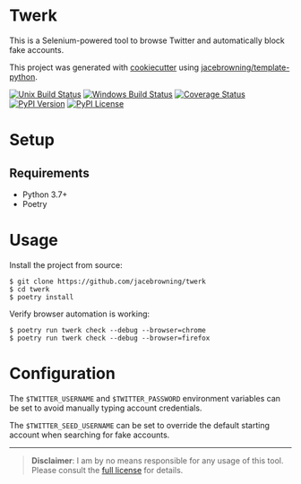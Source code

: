 # Twerk

This is a Selenium-powered tool to browse Twitter and automatically block fake accounts.

This project was generated with [cookiecutter](https://github.com/audreyr/cookiecutter) using [jacebrowning/template-python](https://github.com/jacebrowning/template-python).

[![Unix Build Status](https://img.shields.io/travis/jacebrowning/twerk/master.svg?label=unix)](https://travis-ci.org/jacebrowning/twerk)
[![Windows Build Status](https://img.shields.io/appveyor/ci/jacebrowning/twerk/master.svg?label=window)](https://ci.appveyor.com/project/jacebrowning/twerk)
[![Coverage Status](https://img.shields.io/coveralls/jacebrowning/twerk/master.svg)](https://coveralls.io/r/jacebrowning/twerk)
[![PyPI Version](https://img.shields.io/pypi/v/twerk.svg)](https://pypi.org/project/twerk)
[![PyPI License](https://img.shields.io/pypi/l/twerk.svg)](https://pypi.org/project/twerk)

# Setup

## Requirements

* Python 3.7+
* Poetry

# Usage

Install the project from source:

```text
$ git clone https://github.com/jacebrowning/twerk
$ cd twerk
$ poetry install
```

Verify browser automation is working:

```
$ poetry run twerk check --debug --browser=chrome
$ poetry run twerk check --debug --browser=firefox
```

# Configuration

The `$TWITTER_USERNAME` and `$TWITTER_PASSWORD` environment variables can be set to avoid manually typing account credentials.

The `$TWITTER_SEED_USERNAME` can be set to override the default starting account when searching for fake accounts.

---

> **Disclaimer**: I am by no means responsible for any usage of this tool. Please consult the [full license](https://github.com/jacebrowning/twerk/blob/master/LICENSE.md) for details.
